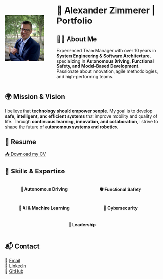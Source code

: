 <div style="display: flex; align-items: center;">
    <div style="flex: 1; text-align: left;">
        <img src="./images/Bewerbungsfoto.jpeg" alt="Alexander Zimmerer" style="height: 150px;">
    </div>
    <div style="flex: 2;">
        <h1>🚀 Alexander Zimmerer | Portfolio</h1>  
        <h2>👨‍💻 About Me</h2>
        <p>Experienced Team Manager with over 10 years in <strong>System Engineering & Software Architecture</strong>, specializing in <strong>Autonomous Driving, Functional Safety, and Model-Based Development</strong>. Passionate about innovation, agile methodologies, and high-performing teams.</p>
    </div>
</div>

## 🌍 Mission & Vision
I believe that **technology should empower people**. My goal is to develop **safe, intelligent, and efficient systems** that improve mobility and quality of life. Through **continuous learning, innovation, and collaboration**, I strive to shape the future of **autonomous systems and robotics**. 

## 📜 Resume
[📥 Download my CV](./ressources/CV_AlexanderZimmerer.pdf)

## 🌟 Skills & Expertise


<div style="display: flex; flex-wrap: wrap; justify-content: center;">
    <div style="width: 250px; text-align: center;">
        <h4>🚗 Autonomous Driving</h4>
        <canvas id="chartAutonomousDriving"></canvas>
    </div>
    <div style="width: 250px; text-align: center;">
        <h4>🛡️ Functional Safety</h4>
        <canvas id="chartFunctionalSafety"></canvas>
    </div>
    <div style="width: 250px; text-align: center;">
        <h4>🤖 AI & Machine Learning</h4>
        <canvas id="chartMachineLearning"></canvas>
    </div>
    <div style="width: 250px; text-align: center;">
        <h4>🔐 Cybersecurity</h4>
        <canvas id="chartCybersecurity"></canvas>
    </div>
    <div style="width: 250px; text-align: center;">
        <h4>🎯 Leadership</h4>
        <canvas id="chartLeadership"></canvas>
    </div>
</div>

<script src="https://cdn.jsdelivr.net/npm/chart.js"></script>
<script>
function createDoughnutChart(ctx, value) {
    new Chart(ctx, {
        type: 'doughnut',
        data: {
            datasets: [{
                data: [value, 100 - value],
                backgroundColor: ['#0073e6', '#ddd'],
                borderWidth: 0,
                cutout: '80%',
                rotation: 270,
                circumference: 180
            }]
        },
        options: { responsive: true, maintainAspectRatio: false }
    });
}

createDoughnutChart(document.getElementById('chartAutonomousDriving'), 90);
createDoughnutChart(document.getElementById('chartFunctionalSafety'), 85);
createDoughnutChart(document.getElementById('chartMachineLearning'), 75);
createDoughnutChart(document.getElementById('chartCybersecurity'), 80);
createDoughnutChart(document.getElementById('chartLeadership'), 95);
</script>

<div id="github-projects"></div>
<script>
    const githubUsername = "AlZi-88"; // Set your GitHub username
    fetch(`https://api.github.com/users/${githubUsername}/repos`)
    .then(response => response.json())
    .then(data => {
        let projectContainer = document.getElementById('github-projects');
        if (data.length === 0) {
            projectContainer.innerHTML = "<p>No projects found.</p>";
            return;
        }
        data.forEach(repo => {
            let project = document.createElement('div');
            project.className = 'project';
            project.innerHTML = `<h3><a href="${repo.html_url}" target="_blank">${repo.name}</a></h3><p>${repo.description || 'No description available'}</p>`;
            projectContainer.appendChild(project);
        });
    })
    .catch(error => {
        console.error('Error loading repositories:', error);
        document.getElementById('github-projects').innerHTML = "<p>Error loading projects. Please try again later.</p>";
    });
</script>
<div id="github-projects"></div>

## 📬 Contact
📧 [Email](mailto:alexander.zimmerer1988@gmail.com)  
🔗 [LinkedIn](https://www.linkedin.com/in/alexander-zimmerer-97620275/)  
🐙 [GitHub](https://github.com/AlZi-88)
